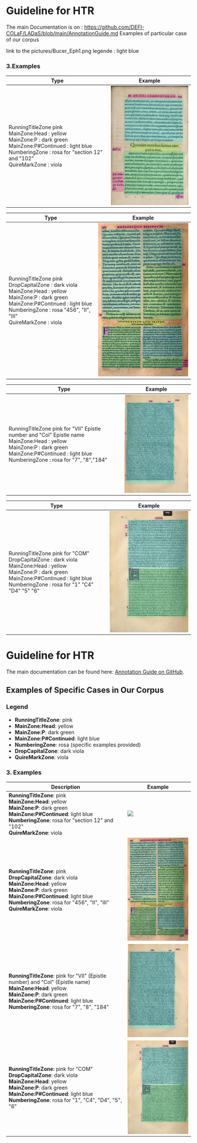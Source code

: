 
# Guideline for HTR
The main Documentation is on  : https://github.com/DEFI-COLaF/LADaS/blob/main/AnnotationGuide.md
Examples of particular case of our corpus 

link to the pictures/Bucer_Eph1.png
legende : light blue 


### 3.Examples
| Type | Example | 
| -------- | ------- |
|RunningTitleZone pink <br/>  MainZone:Head : yellow <br/> MainZone:P : dark green <br/> MainZone:P#Continued : light blue <br/> NumberingZone : rosa for "section 12" and "102" <br/> QuireMarkZone : viola| <img src="/pictures/Bucer_Eph_1.png" width="300"/>|


| Type | Example | 
| -------- | ------- |
|RunningTitleZone pink <br/> DropCapitalZone : dark viola <br/> MainZone:Head : yellow <br/> MainZone:P : dark green <br/> MainZone:P#Continued : light blue <br/> NumberingZone : rosa "456", "II", "III" <br/> QuireMarkZone : viola| <img src="/pictures/Bucer_Rm_1.png" width="300"/>|


| Type | Example | 
| -------- | ------- |
|RunningTitleZone pink for "VII" Epistle number and "Col" Epistle name <br/>  MainZone:Head : yellow <br/> MainZone:P : dark green <br/> MainZone:P#Continued : light blue <br/> NumberingZone : rosa for "7", "8","184" | <img src="/pictures/Lefevre_1.png" width="300"/>|


| Type | Example | 
| -------- | ------- |
|RunningTitleZone pink for "COM" <br/>  DropCapitalZone : dark viola <br/> MainZone:Head : yellow <br/> MainZone:P : dark green <br/> MainZone:P#Continued : light blue <br/> NumberingZone : rosa for "1" "C4" "D4" "5" "6" | <img src="/pictures/Lefevre_2.png" width="300"/>|

# Guideline for HTR

The main documentation can be found here: [Annotation Guide on GitHub](https://github.com/DEFI-COLaF/LADaS/blob/main/AnnotationGuide.md).

## Examples of Specific Cases in Our Corpus

### Legend
- **RunningTitleZone**: pink
- **MainZone:Head**: yellow
- **MainZone:P**: dark green
- **MainZone:P#Continued**: light blue
- **NumberingZone**: rosa (specific examples provided)
- **DropCapitalZone**: dark viola
- **QuireMarkZone**: viola

### 3. Examples

| Description | Example |
| -------- | ------- |
| **RunningTitleZone**: pink <br/> **MainZone:Head**: yellow <br/> **MainZone:P**: dark green <br/> **MainZone:P#Continued**: light blue <br/> **NumberingZone**: rosa for "section 12" and "102" <br/> **QuireMarkZone**: viola | <img src="/pictures/Bucer_Eph1.png" width="300"/> |
| **RunningTitleZone**: pink <br/> **DropCapitalZone**: dark viola <br/> **MainZone:Head**: yellow <br/> **MainZone:P**: dark green <br/> **MainZone:P#Continued**: light blue <br/> **NumberingZone**: rosa for "456", "II", "III" <br/> **QuireMarkZone**: viola | <img src="/pictures/Bucer_Rm_1.png" width="300"/> |
| **RunningTitleZone**: pink for "VII" (Epistle number) and "Col" (Epistle name) <br/> **MainZone:Head**: yellow <br/> **MainZone:P**: dark green <br/> **MainZone:P#Continued**: light blue <br/> **NumberingZone**: rosa for "7", "8", "184" | <img src="/pictures/Lefevre_1.png" width="300"/> |
| **RunningTitleZone**: pink for "COM" <br/> **DropCapitalZone**: dark viola <br/> **MainZone:Head**: yellow <br/> **MainZone:P**: dark green <br/> **MainZone:P#Continued**: light blue <br/> **NumberingZone**: rosa for "1", "C4", "D4", "5", "6" | <img src="/pictures/Lefevre_2.png" width="300"/> |
